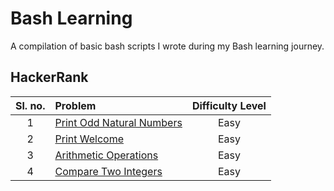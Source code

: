 # Bash Learning
A compilation of basic bash scripts I wrote during my Bash learning journey.

## HackerRank
|Sl. no.|Problem|Difficulty Level|
|:--:|:--|:--:|
|1|[Print Odd Natural Numbers](./HackerRank/Print-Odd.sh)|Easy|
|2|[Print Welcome](./HackerRank/Print-Welcome.sh)|Easy|
|3|[Arithmetic Operations](./HackerRank/Arithmetic-Operations.sh)|Easy|
|4|[Compare Two Integers](./HackerRank/Compare-Integers.sh)|Easy|
